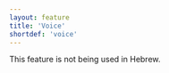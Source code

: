 ```yaml
---
layout: feature
title: 'Voice'
shortdef: 'voice'
---
```


This feature is not being used in Hebrew.
